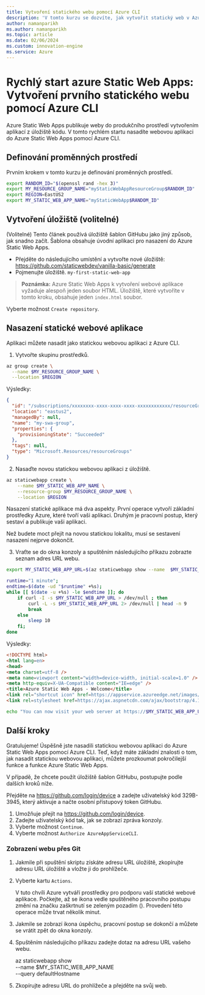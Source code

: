 ```yaml
---
title: Vytvoření statického webu pomocí Azure CLI
description: 'V tomto kurzu se dozvíte, jak vytvořit statický web v Azure.'
author: namanparikh
ms.author: namanparikh
ms.topic: article
ms.date: 02/06/2024
ms.custom: innovation-engine
ms.service: Azure
---
```


# Rychlý start azure Static Web Apps: Vytvoření prvního statického webu pomocí Azure CLI

Azure Static Web Apps publikuje weby do produkčního prostředí vytvořením aplikací z úložiště kódu. V tomto rychlém startu nasadíte webovou aplikaci do Azure Static Web Apps pomocí Azure CLI.

## Definování proměnných prostředí

Prvním krokem v tomto kurzu je definování proměnných prostředí.

```bash
export RANDOM_ID="$(openssl rand -hex 3)"
export MY_RESOURCE_GROUP_NAME="myStaticWebAppResourceGroup$RANDOM_ID"
export REGION=EastUS2
export MY_STATIC_WEB_APP_NAME="myStaticWebApp$RANDOM_ID"
```

## Vytvoření úložiště (volitelné)

(Volitelné) Tento článek používá úložiště šablon GitHubu jako jiný způsob, jak snadno začít. Šablona obsahuje úvodní aplikaci pro nasazení do Azure Static Web Apps.

- Přejděte do následujícího umístění a vytvořte nové úložiště: https://github.com/staticwebdev/vanilla-basic/generate
- Pojmenujte úložiště. `my-first-static-web-app`

> **Poznámka:** Azure Static Web Apps k vytvoření webové aplikace vyžaduje alespoň jeden soubor HTML. Úložiště, které vytvoříte v tomto kroku, obsahuje jeden `index.html` soubor.

Vyberte možnost `Create repository`.

## Nasazení statické webové aplikace

Aplikaci můžete nasadit jako statickou webovou aplikaci z Azure CLI.

1. Vytvořte skupinu prostředků.

```bash
az group create \
  --name $MY_RESOURCE_GROUP_NAME \
  --location $REGION
```

Výsledky:

<!-- expected_similarity=0.3 -->
```json
{
  "id": "/subscriptions/xxxxxxxx-xxxx-xxxx-xxxx-xxxxxxxxxxxx/resourceGroups/my-swa-group",
  "location": "eastus2",
  "managedBy": null,
  "name": "my-swa-group",
  "properties": {
    "provisioningState": "Succeeded"
  },
  "tags": null,
  "type": "Microsoft.Resources/resourceGroups"
}
```

2. Nasaďte novou statickou webovou aplikaci z úložiště.

```bash
az staticwebapp create \
    --name $MY_STATIC_WEB_APP_NAME \
    --resource-group $MY_RESOURCE_GROUP_NAME \
    --location $REGION 
```

Nasazení statické aplikace má dva aspekty. První operace vytvoří základní prostředky Azure, které tvoří vaši aplikaci. Druhým je pracovní postup, který sestaví a publikuje vaši aplikaci.

Než budete moct přejít na novou statickou lokalitu, musí se sestavení nasazení nejprve dokončit.

3. Vraťte se do okna konzoly a spuštěním následujícího příkazu zobrazte seznam adres URL webu.

```bash
export MY_STATIC_WEB_APP_URL=$(az staticwebapp show --name  $MY_STATIC_WEB_APP_NAME --resource-group $MY_RESOURCE_GROUP_NAME --query "defaultHostname" -o tsv)
```

```bash
runtime="1 minute";
endtime=$(date -ud "$runtime" +%s);
while [[ $(date -u +%s) -le $endtime ]]; do
    if curl -I -s $MY_STATIC_WEB_APP_URL > /dev/null ; then 
        curl -L -s $MY_STATIC_WEB_APP_URL 2> /dev/null | head -n 9
        break
    else 
        sleep 10
    fi;
done
```

Výsledky:

<!-- expected_similarity=0.3 -->
```HTML
<!DOCTYPE html>
<html lang=en>
<head>
<meta charset=utf-8 />
<meta name=viewport content="width=device-width, initial-scale=1.0" />
<meta http-equiv=X-UA-Compatible content="IE=edge" />
<title>Azure Static Web Apps - Welcome</title>
<link rel="shortcut icon" href=https://appservice.azureedge.net/images/static-apps/v3/favicon.svg type=image/x-icon />
<link rel=stylesheet href=https://ajax.aspnetcdn.com/ajax/bootstrap/4.1.1/css/bootstrap.min.css crossorigin=anonymous />
```

```bash
echo "You can now visit your web server at https://$MY_STATIC_WEB_APP_URL"
```

## Další kroky

Gratulujeme! Úspěšně jste nasadili statickou webovou aplikaci do Azure Static Web Apps pomocí Azure CLI. Teď, když máte základní znalosti o tom, jak nasadit statickou webovou aplikaci, můžete prozkoumat pokročilejší funkce a funkce Azure Static Web Apps.

V případě, že chcete použít úložiště šablon GitHubu, postupujte podle dalších kroků níže.

Přejděte na https://github.com/login/device a zadejte uživatelský kód 329B-3945, který aktivuje a načte osobní přístupový token GitHubu.

1. Umožňuje přejít na https://github.com/login/device.
2. Zadejte uživatelský kód tak, jak se zobrazí zpráva konzoly.
3. Vyberte možnost `Continue`.
4. Vyberte možnost `Authorize AzureAppServiceCLI`.

### Zobrazení webu přes Git

1. Jakmile při spuštění skriptu získáte adresu URL úložiště, zkopírujte adresu URL úložiště a vložte ji do prohlížeče.
2. Vyberte kartu `Actions`.

   V tuto chvíli Azure vytváří prostředky pro podporu vaší statické webové aplikace. Počkejte, až se ikona vedle spuštěného pracovního postupu změní na značku zaškrtnutí se zeleným pozadím (). Provedení této operace může trvat několik minut.

3. Jakmile se zobrazí ikona úspěchu, pracovní postup se dokončí a můžete se vrátit zpět do okna konzoly.
4. Spuštěním následujícího příkazu zadejte dotaz na adresu URL vašeho webu.

   az staticwebapp show \
     --name $MY_STATIC_WEB_APP_NAME \
     --query defaultHostname

5. Zkopírujte adresu URL do prohlížeče a přejděte na svůj web.
